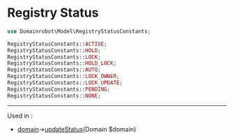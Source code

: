 # Registry Status

```php
use Domainrobot\Model\RegistryStatusConstants;

RegistryStatusConstants::ACTIVE;
RegistryStatusConstants::HOLD;
RegistryStatusConstants::LOCK;
RegistryStatusConstants::HOLD_LOCK;
RegistryStatusConstants::AUTO;
RegistryStatusConstants::LOCK_OWNER;
RegistryStatusConstants::LOCK_UPDATE;
RegistryStatusConstants::PENDING;
RegistryStatusConstants::NONE;
```

----

Used in :

* [domain](http://localhost:8080/guide/api_tasks/domain.html)->[updateStatus](https://github.com/InterNetX/php-domainrobot-sdk/blob/master/example/domain/DomainUpdateStatus.php)(Domain $domain)
